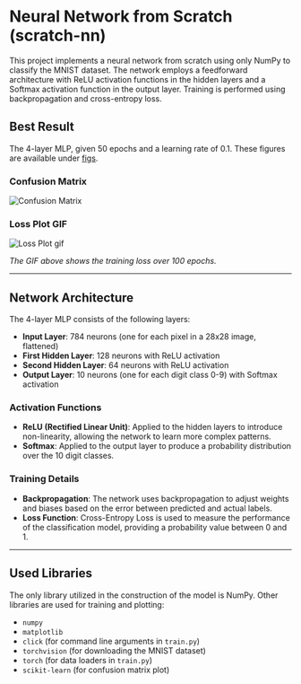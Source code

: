 # Neural Network from Scratch (scratch-nn)

This project implements a neural network from scratch using only NumPy to classify the MNIST dataset. The network employs a feedforward architecture with ReLU activation functions in the hidden layers and a Softmax activation function in the output layer. Training is performed using backpropagation and cross-entropy loss.

## Best Result
The 4-layer MLP, given 50 epochs and a learning rate of 0.1. These figures are available under [figs](scratch-nn/figs/4_layers/).

### Confusion Matrix
![Confusion Matrix](scratch-nn/figs/5_layers/20_epochs-0.01_lr/ConfusionMatrix_val.png)

### Loss Plot GIF
![Loss Plot gif](https://github.com/IsaiahHarvi/scratch-nn/blob/main/scratch-nn/figs/4_layers/training_loss.gif)

*The GIF above shows the training loss over 100 epochs.*

---

## Network Architecture

The 4-layer MLP consists of the following layers:

- **Input Layer**: 784 neurons (one for each pixel in a 28x28 image, flattened)
- **First Hidden Layer**: 128 neurons with ReLU activation
- **Second Hidden Layer**: 64 neurons with ReLU activation
- **Output Layer**: 10 neurons (one for each digit class 0-9) with Softmax activation

### Activation Functions

- **ReLU (Rectified Linear Unit)**: Applied to the hidden layers to introduce non-linearity, allowing the network to learn more complex patterns.
- **Softmax**: Applied to the output layer to produce a probability distribution over the 10 digit classes.

### Training Details

- **Backpropagation**: The network uses backpropagation to adjust weights and biases based on the error between predicted and actual labels.
- **Loss Function**: Cross-Entropy Loss is used to measure the performance of the classification model, providing a probability value between 0 and 1.

---

## Used Libraries

The only library utilized in the construction of the model is NumPy. Other libraries are used for training and plotting:
- `numpy`
- `matplotlib`
- `click` (for command line arguments in `train.py`)
- `torchvision` (for downloading the MNIST dataset)
- `torch` (for data loaders in `train.py`)
- `scikit-learn` (for confusion matrix plot)

